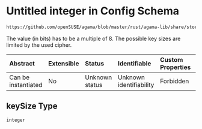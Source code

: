 # Untitled integer in Config Schema

```txt
https://github.com/openSUSE/agama/blob/master/rust/agama-lib/share/storage.schema.json#/$defs/encryptionLuks2/properties/luks2/properties/keySize
```

The value (in bits) has to be a multiple of 8. The possible key sizes are limited by the used cipher.

| Abstract            | Extensible | Status         | Identifiable            | Custom Properties | Additional Properties | Access Restrictions | Defined In                                                          |
| :------------------ | :--------- | :------------- | :---------------------- | :---------------- | :-------------------- | :------------------ | :------------------------------------------------------------------ |
| Can be instantiated | No         | Unknown status | Unknown identifiability | Forbidden         | Allowed               | none                | [storage.schema.json\*](storage.schema.json "open original schema") |

## keySize Type

`integer`
